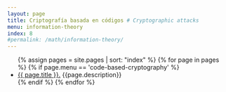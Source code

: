 ```yaml
---
layout: page
title: Criptografía basada en códigos # Cryptographic attacks
menu: information-theory
index: 8
#permalink: /math/information-theory/
---
```


<ul>
    {% assign pages = site.pages | sort: "index" %}
    {% for page in pages %}
        {% if page.menu == 'code-based-cryptography' %}
            <li><a href="{{ page.url }}">{{ page.title }}.</a> {{page.description}}</li>
        {% endif %}
    {% endfor %}
</ul>
